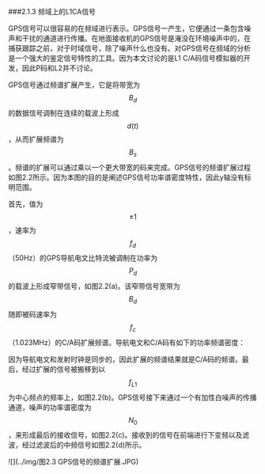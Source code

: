 ###2.1.3 频域上的L1CA信号

GPS信号可以很容易的在频域进行表示。GPS信号一产生，它便通过一条包含噪声和干扰的通道进行传播。在地面接收机的GPS信号是淹没在环境噪声中的，在捕获跟踪之前，对于时域信号，除了噪声什么也没有。对GPS信号在频域的分析是一个强大的鉴定信号特性的工具。因为本文讨论的是L1 C/A码信号模拟器的开发，因此P码和L2并不讨论。

GPS信号通过频谱扩展产生，它是将带宽为$$B_d$$的数据信号调制在连续的载波上形成$$d(t)$$，从而扩展频谱为$$B_s$$。频谱的扩展可以通过乘以一个更大带宽的码来完成。GPS信号的频谱扩展过程如图2.2所示。因为本图的目的是阐述GPS信号功率谱密度特性，因此y轴没有标明范围。

首先，值为$$\pm 1$$，速率为$$f_d$$（50Hz）的GPS导航电文比特流被调制在功率为$$P_d$$的载波上形成窄带信号，如图2.2(a)。该窄带信号宽带为$$B_d$$随即被码速率为$$f_c$$（1.023MHz）的C/A码扩展频谱。导航电文和C/A码有如下的功率频谱密度：

因为导航电文和发射时钟是同步的，因此扩展的频谱结果就是C/A码的频谱。最后，经过扩展的信号被搬移到以$$f_{L1}$$为中心频点的频率上，如图2.2(b)。GPS信号接下来通过一个有加性白噪声的传播通道，噪声的功率谱密度为$$N_0$$，来形成最后的接收信号，如图2.2(c)。接收到的信号在前端进行下变频以及滤波，经过滤波后的中频信号如图2.2(d)所示。

![](../img/图2.3 GPS信号的频谱扩展.JPG)